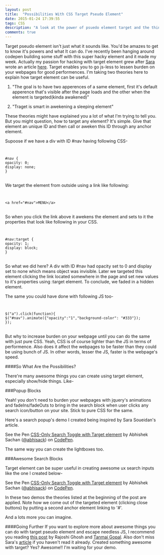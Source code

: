 ```yaml
---
layout: post
title:  "Possibilities With CSS Target Pseudo Element"
date: 2015-01-24 17:39:55
tags: CSS
description: "A look at the power of psuedo element target and the things you can create with it. See how can you do awesome things easily with just css you previously did with JS and make your sites' performence better, faster."
comments: true
---
```


Target pseudo element isn't just what it sounds like. You'd be amazes to get to know it's powers and what It can do. I've recently been hanging around codepen building some stuff with this super hacky element and it made my week. Actually my passion for hacking with target element grew after [Sara](https://twitter.com/SaraSoueidan) wrote an article [here](http://blogs.adobe.com/dreamweaver/2015/01/using-the-css-target-selector-to-create-javascript-less-ui-effects.html).
Target enables you to go js-less to lessen burden on your webpages for good performences.
I'm taking two theories here to explain how target element can be useful.

1. "The goal is to have two apperences of a same element, first it's default apperence that's visible after the page loads and the other when the element is targeted(kinda awakened)"

2. "Traget is smart in awekening a sleeping element"

These theories might have explained you a lot of what I'm trying to tell you. But you might question, how to target any element? It's simple. Give that element an unique ID and then call or aweken this ID through any anchor element.

Supoose if we have a div with ID #nav having following CSS-

<pre>
<code class="language-css">

#nav {
opacity: 0;
display: none;
}
</code>
</pre>

We target the element from outside using a link like following:

<pre>
<code class="language-markup">

&lt;a href="#nav">MENU&lt;/a>
</code>
</pre>

So when you click the link above it awekens the element and sets to it the properties that look like following in your CSS.

<pre>
<code class="language-css">

#nav:target {
opacity: 1;
display: block;
}
</code>
</pre>

So what we did here? A div with ID #nav had opacity set to 0 and display set to none which means object was invisible. Later we targeted this element clicking the link located somewhere in the page and set new values to it's properties using :target element. To conclude, we faded in a hidden element.

The same you could have done with following JS too-

<pre>
<code class="language-javascript">

$("a").click(function){
$("#nav").animate({"opacity":"1","background-color": "#333"});
});
</code>
</pre>

But why to increase burden on your webpage until you can do the same with just pure CSS. Yeah, CSS is of course lighter than the JS in terms of performence. Also does it affect the webpages to be faster than they could be using bunch of JS. In other words, lesser the JS, faster is the webpage's speed.

####So What Are the Possibilities?

There're many awesome things you can create using target element, especially show/hide things. Like-

###Popup Blocks

Yeah! you don't need to burden your webpages with jquery's animations and fadeIns/fadeOuts to bring in the search block when user clicks any search icon/button on your site. Stick to pure CSS for the same.

Here's a search popup's demo I created being inspired by Sara Soueidan's article.

<p data-height="268" data-theme-id="0" data-slug-hash="KwqNbv" data-default-tab="result" data-user="abhisack" class='codepen'>See the Pen <a href='http://codepen.io/abhisack/pen/KwqNbv/'>CSS-Only Search Toggle with Target element</a> by Abhishek Sachan (<a href='http://codepen.io/abhisack'>@abhisack</a>) on <a href='http://codepen.io'>CodePen</a>.</p>
<script async src="//assets.codepen.io/assets/embed/ei.js"></script>

The same way you can create the lightboxes too.

###Awesome Search Blocks

Target element can be super useful in creating awesome ux search inputs like the one I created below-

<p data-height="268" data-theme-id="0" data-slug-hash="MYoELr" data-default-tab="result" data-user="abhisack" class='codepen'>See the Pen <a href='http://codepen.io/abhisack/pen/MYoELr/'>CSS-Only Search Toggle with Target element</a> by Abhishek Sachan (<a href='http://codepen.io/abhisack'>@abhisack</a>) on <a href='http://codepen.io'>CodePen</a>.</p>
<script async src="//assets.codepen.io/assets/embed/ei.js"></script>

In these two demos the theories listed at the beginning of the post are applied. Note how we come out of the targeted element (clicking close buttons) by putting a second anchor element linking to '#'.

And a lots more you can imagine.

####Going Further
If you want to explore more about awesome things you can do with target pseudo element and escape needless JS, I recommend you reading [this post](http://css-tricks.com/tour-performant-responsive-css-site/) by Rajoshi Ghosh and [Tanmai Gopal](http://codepen.io/tanmaig). Also don't miss Sara's [article](http://blogs.adobe.com/dreamweaver/2015/01/using-the-css-target-selector-to-create-javascript-less-ui-effects.html) if you haven't read it already.
Created something awesome with target? Yes? Awesome!! I'm waiting for your demo.






